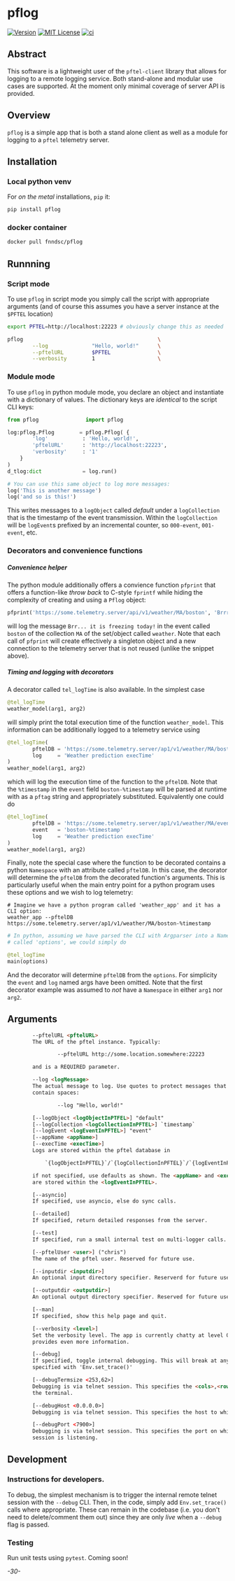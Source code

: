 # pflog

[![Version](https://img.shields.io/docker/v/fnndsc/pflog?sort=semver)](https://hub.docker.com/r/fnndsc/pflog)
[![MIT License](https://img.shields.io/github/license/fnndsc/pflog)](https://github.com/FNNDSC/pflog/blob/main/LICENSE)
[![ci](https://github.com/FNNDSC/pflog/actions/workflows/build.yml/badge.svg)](https://github.com/FNNDSC/pflog/actions/workflows/build.yml)

## Abstract

This software is a lightweight user of the `pftel-client` library that allows for logging to a remote logging service. Both stand-alone and modular use cases are supported. At the moment only minimal coverage of server API is provided.

## Overview

`pflog` is a simple app that is both a stand alone client as well as a module for logging to a `pftel` telemetry server.


## Installation

### Local python venv

For _on the metal_ installations, `pip` it:

```bash
pip install pflog
```

### docker container

```bash
docker pull fnndsc/pflog
```

## Runnning

### Script mode

To use `pflog` in script mode you simply call the script with appropriate arguments (and of course this assumes you have a server instance at the `$PFTEL` location)

```bash
export PFTEL=http://localhost:22223 # obviously change this as needed

pflog                                           \
        --log              "Hello, world!"      \
        --pftelURL         $PFTEL               \
        --verbosity        1                    \
```

### Module mode

To use `pflog` in python module mode, you declare an object and instantiate with a dictionary of values. The dictionary keys are _identical_ to the script CLI keys:

```python
from pflog               import pflog

log:pflog.Pflog        = pflog.Pflog( {
        'log'           : 'Hello, world!',
        'pftelURL'      : 'http://localhost:22223',
        'verbosity'     : '1'
    }
)
d_tlog:dict             = log.run()

# You can use this same object to log more messages:
log('This is another message')
log('and so is this!')

```

This writes messages to a `logObject` called _default_ under a `logCollection` that is the timestamp of the event transmission. Within the `logCollection` will be `logEvent`s  prefixed by an incremental counter, so `000-event`, `001-event`, etc.

### Decorators and convenience functions

##### Convenience helper

The python module additionally offers a convience function `pfprint` that offers a function-like _throw back_ to C-style `fprintf` while hiding the complexity of creating and using a `Pflog` object:

```python
pfprint('https://some.telemetry.server/api/v1/weather/MA/boston', 'Brrr... it is freezing today!')
```

will log the message `Brr... it is freezing today!` in the event called `boston` of the collection `MA` of the set/object called `weather`. Note that each call of `pfprint` will create effectively a singleton object and a new connection to the telemetry server that is not reused (unlike the snippet above).

##### Timing and logging with decorators

A decorator called `tel_logTime` is also available. In the simplest case

```python
@tel_logTime
weather_model(arg1, arg2)
```

will simply print the total execution time of the function `weather_model`. This information can be additionally logged to a telemetry service using

```python
@tel_logTime(
        pftelDB = 'https://some.telemetry.server/ap1/v1/weather/MA/boston-%timestamp',
        log     = 'Weather prediction execTime'
)
weather_model(arg1, arg2)
```

which will log the execution time of the function to the `pftelDB`. Note that the `%timestamp` in the `event` field `boston-%timestamp` will be parsed at runtime with as a `pftag` string and appropriately substituted. Equivalently one could do

```python
@tel_logTime(
        pftelDB = 'https://some.telemetry.server/ap1/v1/weather/MA/event',
        event   = 'boston-%timestamp'
        log     = 'Weather prediction execTime'
)
weather_model(arg1, arg2)
```

Finally, note the special case where the function to be decorated contains a python `Namespace` with an attribute called `pftelDB`. In this case, the decorator will determine the `pftelDB` from the decorated function's arguments. This is particularly useful when the main entry point for a python program uses these options and we wish to log telemetry:

```shell
# Imagine we have a python program called 'weather_app' and it has a CLI option:
weather_app --pftelDB https://some.telemetry.server/ap1/v1/weather/MA/boston-%timestamp
```

```python
# In python, assuming we have parsed the CLI with Argparser into a Namespace variable
# called 'options', we could simply do

@tel_logTime
main(options)
```

And the decorator will determine `pftelDB` from the `options`. For simplicity the `event` and `log` named args have been omitted. Note that the first decorator example was assumed to _not_ have a `Namespace` in either `arg1` nor `arg2`.

## Arguments

```html
        --pftelURL <pftelURL>
        The URL of the pftel instance. Typically:

                --pftelURL http://some.location.somewhere:22223

        and is a REQUIRED parameter.

        --log <logMessage>
        The actual message to log. Use quotes to protect messages that
        contain spaces:

                --log "Hello, world!"

        [--logObject <logObjectInPTFEL>] "default"
        [--logCollection <logCollectionInPFTEL>] `timestamp`
        [--logEvent <logEventInPFTEL>] "event"
        [--appName <appName>]
        [--execTime <execTime>]
        Logs are stored within the pftel database in

            `{logObjectInPFTEL}`/`{logCollectionInPFTEL}`/`{logEventInPFTEL}`

        if not specified, use defaults as shown. The <appName> and <execTime>
        are stored within the <logEventInPFTEL>.

        [--asyncio]
        If specified, use asyncio, else do sync calls.

        [--detailed]
        If specified, return detailed responses from the server.

        [--test]
        If specified, run a small internal test on multi-logger calls.

        [--pftelUser <user>] ("chris")
        The name of the pftel user. Reserved for future use.

        [--inputdir <inputdir>]
        An optional input directory specifier. Reserverd for future use.

        [--outputdir <outputdir>]
        An optional output directory specifier. Reserved for future use.

        [--man]
        If specified, show this help page and quit.

        [--verbosity <level>]
        Set the verbosity level. The app is currently chatty at level 0 and level 1
        provides even more information.

        [--debug]
        If specified, toggle internal debugging. This will break at any breakpoints
        specified with 'Env.set_trace()'

        [--debugTermsize <253,62>]
        Debugging is via telnet session. This specifies the <cols>,<rows> size of
        the terminal.

        [--debugHost <0.0.0.0>]
        Debugging is via telnet session. This specifies the host to which to connect.

        [--debugPort <7900>]
        Debugging is via telnet session. This specifies the port on which the telnet
        session is listening.
```


## Development

### Instructions for developers.

To debug, the simplest mechanism is to trigger the internal remote telnet session with the `--debug` CLI. Then, in the code, simply add `Env.set_trace()` calls where appropriate. These can remain in the codebase (i.e. you don't need to delete/comment them out) since they are only _live_ when a `--debug` flag is passed.

### Testing

Run unit tests using `pytest`. Coming soon!

_-30-_
